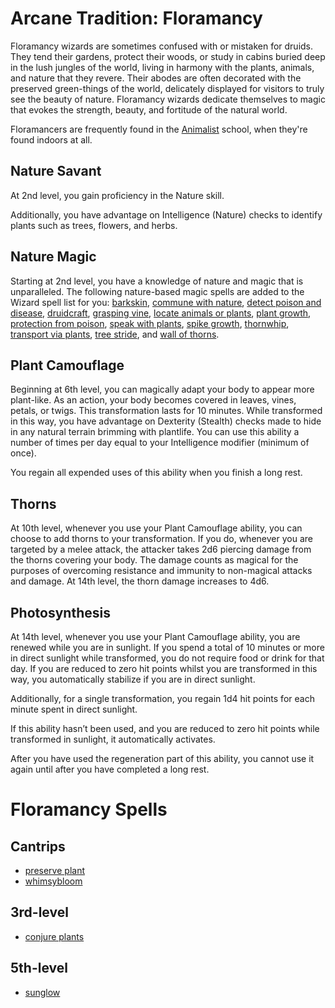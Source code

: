 # Arcane Tradition: Floramancy
Floramancy wizards are sometimes confused with or mistaken for druids. They tend their gardens, protect their woods, or study in cabins buried deep in the lush jungles of the world, living in harmony with the plants, animals, and nature that they revere. Their abodes are often decorated with the preserved green-things of the world, delicately displayed for visitors to truly see the beauty of nature. Floramancy wizards dedicate themselves to magic that evokes the strength, beauty, and fortitude of the natural world.

Floramancers are frequently found in the [Animalist](/Organizations/MageSchools/Animalist.md) school, when they're found indoors at all.

## Nature Savant
At 2nd level, you gain proficiency in the Nature skill.

Additionally, you have advantage on Intelligence (Nature) checks to identify plants such as trees, flowers, and herbs.

## Nature Magic
Starting at 2nd level, you have a knowledge of nature and magic that is unparalleled. The following nature-based magic spells are added to the Wizard spell list for you: [barkskin](), [commune with nature](), [detect poison and disease](), [druidcraft](), [grasping vine](), [locate animals or plants](), [plant growth](), [protection from poison](), [speak with plants](), [spike growth](), [thornwhip](), [transport via plants](), [tree stride](), and [wall of thorns]().

## Plant Camouflage
Beginning at 6th level, you can magically adapt your body to appear more plant-like. As an action, your body becomes covered in leaves, vines, petals, or twigs. This transformation lasts for 10 minutes. While transformed in this way, you have advantage on Dexterity (Stealth) checks made to hide in any natural terrain brimming with plantlife. You can use this ability a number of times per day equal to your Intelligence modifier (minimum of once).

You regain all expended uses of this ability when you finish a long rest.

## Thorns
At 10th level, whenever you use your Plant Camouflage ability, you can choose to add thorns to your transformation. If you do, whenever you are targeted by a melee attack, the attacker takes 2d6 piercing damage from the thorns covering your body. The damage counts as magical for the purposes of overcoming resistance and immunity to non-magical attacks and damage. At 14th level, the thorn damage increases to 4d6.

## Photosynthesis
At 14th level, whenever you use your Plant Camouflage ability, you are renewed while you are in sunlight. If you spend a total of 10 minutes or more in direct sunlight while transformed, you do not require food or drink for that day. If you are reduced to zero hit points whilst you are transformed in this way, you automatically stabilize if you are in direct sunlight.

Additionally, for a single transformation, you regain 1d4 hit points for each minute spent in direct sunlight. 

If this ability hasn’t been used, and you are reduced to zero hit points while transformed in sunlight, it automatically activates. 

After you have used the regeneration part of this ability, you cannot use it again until after you have completed a long rest.

# Floramancy Spells

## Cantrips
* [preserve plant](/Magic/Spells/preserve-plant.md)
* [whimsybloom](/Magic/Spells/whimsybloom.md)

## 3rd-level
* [conjure plants](/Magic/Spells/conjure-plants.md)

## 5th-level
* [sunglow](/Magic/Spells/sunglow.md)

